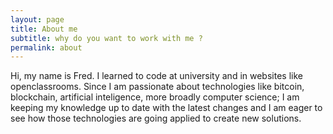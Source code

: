```yaml
---
layout: page
title: About me
subtitle: why do you want to work with me ?
permalink: about
---
```


Hi, my name is Fred.
I learned to code at university and in websites like openclassrooms.
Since I am passionate about technologies like bitcoin, blockchain, artificial inteligence, more broadly computer science; I am keeping my knowledge up to date with the latest changes and I am eager to see how those technologies are going applied to create new solutions.
